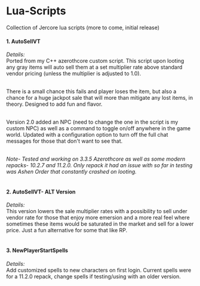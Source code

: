 # Lua-Scripts
Collection of Jercore lua scripts (more to come, initial release)

<h4>
  1. AutoSellVT<br></h4>
 <i>Details:</i><br>
  Ported from my C++ azerothcore custom script. This script upon looting any gray items will auto sell them at a set multiplier rate above standard vendor pricing (unless the multiplier is adjusted to 1.0). 
  
  <br>There is a small chance this fails and player loses the item, but also a chance for a huge jackpot sale that will more than mitigate any lost items, in theory. Designed to add fun and flavor. 
  
  <br>Version 2.0 added an NPC (need to change the one in the script is my custom NPC) as well as a command to toggle on/off anywhere in the game world. Updated with a configuration option to turn off the full chat messages for those that don't want to see that. 
  
  <br><i>Note- Tested and working on 3.3.5 Azerothcore as well as some modern repacks- 10.2.7 and 11.2.0. Only repack it had an issue with so far in testing was Ashen Order that constantly crashed on looting.</i><br><br>

 <h4>2. AutoSellVT- ALT Version<br></h4>
 <i>Details:</i><br>
 This version lowers the sale multiplier rates with a possibility to sell under vendor rate for those that enjoy more emersion and a more real feel where sometimes these items would be saturated in the market and sell for a lower price. Just a fun alternative for some that like RP.<br><br>

 <h4>3. NewPlayerStartSpells<br></h4>
 <i>Details:</i><br>
 Add customized spells to new characters on first login. Current spells were for a 11.2.0 repack, change spells if testing/using with an older version.<br><br>

